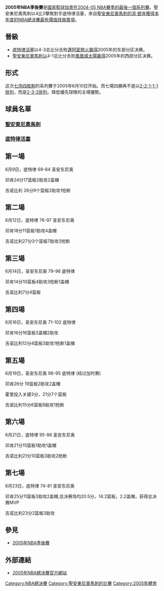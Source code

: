 **2005年NBA季後賽**是[國家籃球協會在](https://zh.wikipedia.org/wiki/國家籃球協會 "wikilink")[2004-05 NBA賽季的最後一個系列賽](https://zh.wikipedia.org/wiki/2004-05_NBA賽季 "wikilink")。聖安東尼奧馬刺以4比3擊敗對手底特律活塞，來自[聖安東尼奧馬刺的](https://zh.wikipedia.org/wiki/聖安東尼奧馬刺 "wikilink")[添·鄧肯獲得本年度的](https://zh.wikipedia.org/wiki/添·鄧肯 "wikilink")[NBA總決賽最有價值球員獎項](https://zh.wikipedia.org/wiki/NBA總決賽最有價值球員 "wikilink")。

## 晉級

  - [底特律活塞](../Page/底特律活塞.md "wikilink")以4-3总比分击败[邁阿密熱火赢得](https://zh.wikipedia.org/wiki/邁阿密熱火 "wikilink")2005年的东部分区决赛。
  - [聖安東尼奧馬刺以](https://zh.wikipedia.org/wiki/聖安東尼奧馬刺 "wikilink")4-1总比分击败[鳳凰城太陽赢得](https://zh.wikipedia.org/wiki/鳳凰城太陽 "wikilink")2005年的西部分区决赛。

## 形式

这次[七场四胜制](../Page/七场四胜制.md "wikilink")的系列賽于2005年6月10日开始。而七場四勝再不是以[2-2-1-1-1排列](https://zh.wikipedia.org/wiki/2-2-1-1-1 "wikilink")，而是[2-3-2排列](https://zh.wikipedia.org/wiki/2-3-2 "wikilink")。降低優先球隊的主場優勢。

## 球員名單

### [聖安東尼奧馬刺](https://zh.wikipedia.org/wiki/聖安東尼奧馬刺 "wikilink")

### [底特律活塞](../Page/底特律活塞.md "wikilink")

## 第一場

6月9日，底特律 69-84 圣安东尼奥

邓肯24分17篮板2助攻2盖帽

吉诺比利 26分9个篮板2助攻1抢断

## 第二場

6月12日，底特律 76-97 圣安东尼奥

邓肯18分11篮板1助攻4盖帽

吉诺比利27分3个篮板7助攻3抢断

## 第三場

6月14日，圣安东尼奥 79-96 底特律

邓肯14分10篮板4助攻3抢断1盖帽

吉诺比利7分4篮板

## 第四場

6月16日，圣安东尼奥 71-102 底特律

邓肯16分16篮板3盖帽2助攻

吉诺比利12分4篮板3助攻1抢断1盖帽

## 第五場

6月19日，圣安东尼奥 96-95 底特律 (经过加时赛)

邓肯26分 19篮板2助攻2盖帽

霍里投入关键3分，21分7个篮板

吉诺比利15分6篮板9助攻1抢断

## 第六場

6月21日，底特律 95-86 圣安东尼奥

邓肯21分15篮板1助攻1盖帽

吉诺比利21分10篮板3助攻2抢断

## 第七場

6月23日，底特律 74-81 圣安东尼奥

邓肯25分11篮板3助攻2盖帽,总决赛场均20.5分，14.2篮板，2.2盖帽，获得总决赛MVP

吉诺比利23分2篮板3助攻

## 參見

  - [2005年NBA季後賽](https://zh.wikipedia.org/wiki/2005年NBA季後賽 "wikilink")

## 外部連結

  - [2005年NBA總決賽官方網站](https://www.webcitation.org/650na4Weu?url=http://www.nba.com/finals2005/)

[Category:NBA總決賽](https://zh.wikipedia.org/wiki/Category:NBA總決賽 "wikilink") [Category:聖安東尼奧馬刺的比賽](https://zh.wikipedia.org/wiki/Category:聖安東尼奧馬刺的比賽 "wikilink") [Category:2005年體育](https://zh.wikipedia.org/wiki/Category:2005年體育 "wikilink")
